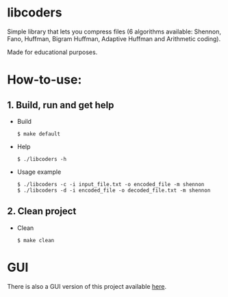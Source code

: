 # libcoders

Simple library that lets you compress files (6 algorithms available: Shennon, Fano, Huffman, Bigram Huffman, Adaptive Huffman and Arithmetic coding).

Made for educational purposes.

# How-to-use:

## 1. Build, run and get help

  * Build
    ```
    $ make default
    ```
  
  * Help
    ```
    $ ./libcoders -h
    ```
  
  * Usage example
    ```
    $ ./libcoders -c -i input_file.txt -o encoded_file -m shennon
    $ ./libcoders -d -i encoded_file -o decoded_file.txt -m shennon
    ```
  
  ## 2. Clean project

  * Clean
  
    ```
    $ make clean
    ```

# GUI

There is also a GUI version of this project available [here](https://github.com/snovvcrash/LibCoders-GUI "LibCoders-GUI").
